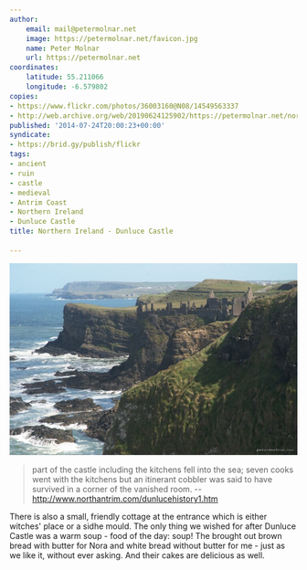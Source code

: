 ```yaml
---
author:
    email: mail@petermolnar.net
    image: https://petermolnar.net/favicon.jpg
    name: Peter Molnar
    url: https://petermolnar.net
coordinates:
    latitude: 55.211066
    longitude: -6.579802
copies:
- https://www.flickr.com/photos/36003160@N08/14549563337
- http://web.archive.org/web/20190624125902/https://petermolnar.net/northern-ireland-dunluce-castle/
published: '2014-07-24T20:00:23+00:00'
syndicate:
- https://brid.gy/publish/flickr
tags:
- ancient
- ruin
- castle
- medieval
- Antrim Coast
- Northern Ireland
- Dunluce Castle
title: Northern Ireland - Dunluce Castle

---
```


![](northern-ireland-dunluce-castle.jpg)

> part of the castle including the kitchens fell into the sea; seven
> cooks went with the kitchens but an itinerant cobbler was said to have
> survived in a corner of the vanished room. --
> <http://www.northantrim.com/dunlucehistory1.htm>

There is also a small, friendly cottage at the entrance which is either
witches' place or a sidhe mould. The only thing we wished for after
Dunluce Castle was a warm soup - food of the day: soup! The brought out
brown bread with butter for Nora and white bread without butter for me -
just as we like it, without ever asking. And their cakes are delicious
as well.